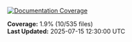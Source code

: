 <!-- Documentation Coverage Badge - Auto-generated by pre-commit hook -->
[![Documentation Coverage](https://img.shields.io/badge/Documentation%20Coverage-1.9%25-red?style=flat&logo=gitbook&logoColor=white)](./documentation-coverage-report.html)

**Coverage:** 1.9% (10/535 files)  
**Last Updated:** 2025-07-15 12:30:00 UTC
